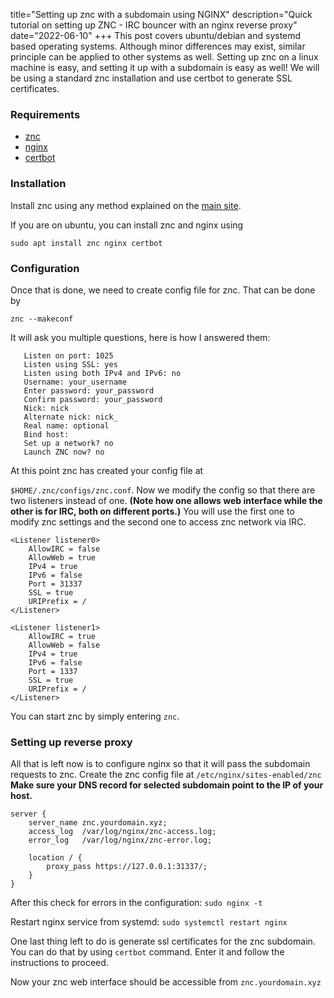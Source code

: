 title="Setting up znc with a subdomain using NGINX"
description="Quick tutorial on setting up ZNC - IRC bouncer with an nginx reverse proxy"
date="2022-06-10"
+++
This post covers ubuntu/debian and systemd based operating systems. Although
minor differences may exist, similar principle can be applied to other systems
as well. Setting up znc on a linux machine is easy, and setting it up with a
subdomain is easy as well! We will be using a standard znc installation and use
certbot to generate SSL certificates.

### Requirements
- [znc](https://wiki.znc.in/Installation)
- [nginx](https://nginx.org/en/)
- [certbot](https://certbot.eff.org/)

### Installation

Install znc using any method explained on the [main site](https://wiki.znc.in/Installation). 

If you are on ubuntu, you can install znc and nginx using 

`sudo apt install znc nginx certbot`

### Configuration

Once that is done, we need to create config file for znc. That can be done by 

`znc --makeconf`

It will ask you multiple questions, here is how I answered them:

	   Listen on port: 1025    
	   Listen using SSL: yes    
	   Listen using both IPv4 and IPv6: no    
	   Username: your_username    
	   Enter password: your_password     
	   Confirm password: your_password            
	   Nick: nick     
	   Alternate nick: nick_    
	   Real name: optional    
	   Bind host:    
	   Set up a network? no    
	   Launch ZNC now? no    

At this point znc has created your config file at

`$HOME/.znc/configs/znc.conf`. 
Now we modify the config so that there are two listeners instead of one. **(Note how
one allows web interface while the other is for IRC, both on different
ports.)** You will use the first one to modify znc settings and the second one
to access znc network via IRC.

	<Listener listener0>
		AllowIRC = false
		AllowWeb = true
		IPv4 = true
		IPv6 = false
		Port = 31337
		SSL = true
		URIPrefix = /
	</Listener>

	<Listener listener1>
		AllowIRC = true
		AllowWeb = false
		IPv4 = true
		IPv6 = false
		Port = 1337
		SSL = true
		URIPrefix = /
	</Listener>

You can start znc by simply entering `znc`.

### Setting up reverse proxy

All that is left now is to configure nginx so that it will pass the
subdomain requests to znc. Create the znc config file at
`/etc/nginx/sites-enabled/znc` **Make sure your DNS record for selected subdomain point to the IP of your host.**

	server {
		server_name znc.yourdomain.xyz;
		access_log  /var/log/nginx/znc-access.log;
		error_log   /var/log/nginx/znc-error.log;

		location / {
			proxy_pass https://127.0.0.1:31337/;
		}
	}

After this check for errors in the configuration:
`sudo nginx -t`

Restart nginx service from systemd:
`sudo systemctl restart nginx`

One last thing left to do is generate ssl certificates for the znc subdomain.
You can do that by using `certbot` command. Enter it and follow the
instructions to proceed.

Now your znc web interface should be accessible from `znc.yourdomain.xyz`
